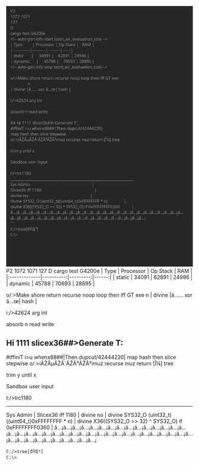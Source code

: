 <img src="/src/img/trc1180.png">
P2
1072 1071
127
D
cargo test G4200e
<!-- auto-gen info start tasm_air_evaluation_cost -->
| Type         | Processor | Op Stack |   RAM |
|:-------------|----------:|---------:|------:|
| static       |     34091 |    62891 | 24996 |
| dynamic      |     45788 |    70693 | 28895 |
<!-- auto-gen info stop tasm_air_evaluation_cost -->

o/:>Make shore return recurse noop loop then iff GT exe
                n
| divine |ã…… xor ã…œ| hash |

i:/>42624 arg int

absorb n read write

## Hi 1111 slicex36##>Generate T:
#iffiniT i>u whenx88##|Then dupcut/42444220|
map hash then slice stepwise 
o/:>iÃŽÂµÃŽÂ´ÃŽÂ³ÃŽÂ²imuz recurse muz return [Î¼] tree 

trim y until x

Sandbox user input

t:/>trc1180
__________________________________________________________________
Sys Admin                                                         |
Slicex36 iff 1180                                                 |
divine no                                                         |
divine SYS32_O (uint32_t)((uint64_t)0xFFFFFFFF * n)               |
divine X36((SYS32_O >> 32) ^ SYS32_O) if 0xFFFFFFFF0360           |
ã…¡ã…¡ã…¡ã…¡ã…¡ã…¡ã…¡ã…¡ã…¡ã…¡ã…¡ã…¡ã…¡ã…¡ã…¡ã…¡ã…¡ã…¡ã…¡ã…¡ã…¡ã…¡ã…¡ã…¡ã…¡ã…¡ã…¡ã…¡ã…¡ã…¡ã…¡ã…¡ã…¡ã…¡ã…¡ã…¡ã…¡ã…¡ã…¡ã…¡ã…¡ã…¡ã…¡ã…¡ã…¡ã…¡
```
C:/>tree[ðŸŒ³]
C:\>
